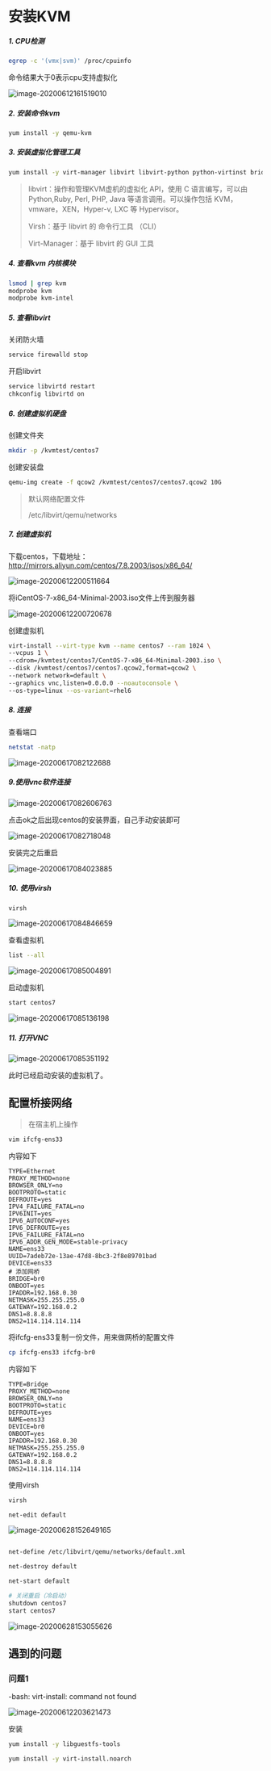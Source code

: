 # 安装KVM

##### 1. CPU检测

```sh
egrep -c '(vmx|svm)' /proc/cpuinfo
```

命令结果大于0表示cpu支持虚拟化

![image-20200612161519010](E:/%E6%88%91%E7%9A%84%E5%9D%9A%E6%9E%9C%E4%BA%91/OneDrive/%E5%AD%A6%E4%B9%A0/%E7%AC%94%E8%AE%B0/%E5%9B%BE%E7%89%87/note_images/image-20200612161519010.png)



##### 2. 安装命令kvm

```sh
yum install -y qemu-kvm
```



##### 3. 安装虚拟化管理工具

```sh
yum install -y virt-manager libvirt libvirt-python python-virtinst bridge-utils
```

> libvirt：操作和管理KVM虚机的虚拟化 API，使用 C 语言编写，可以由 Python,Ruby, Perl, PHP, Java 等语言调用。可以操作包括 KVM，vmware，XEN，Hyper-v, LXC 等 Hypervisor。 
>
> Virsh：基于 libvirt 的 命令行工具 （CLI）
>
>  Virt-Manager：基于 libvirt 的 GUI 工具



##### 4. 查看**kvm** 内核模块

```sh
lsmod | grep kvm
modprobe kvm
modprobe kvm-intel
```



##### 5. 查看libvirt

关闭防火墙

```sh
service firewalld stop
```

开启libvirt

```sh
service libvirtd restart
chkconfig libvirtd on
```



##### 6. 创建虚拟机硬盘

创建文件夹

```sh
mkdir -p /kvmtest/centos7
```



创建安装盘

```sh
qemu-img create -f qcow2 /kvmtest/centos7/centos7.qcow2 10G
```



> 默认网络配置文件
>
> /etc/libvirt/qemu/networks



##### 7. 创建虚拟机

下载centos，下载地址：http://mirrors.aliyun.com/centos/7.8.2003/isos/x86_64/

![image-20200612200511664](E:/%E6%88%91%E7%9A%84%E5%9D%9A%E6%9E%9C%E4%BA%91/OneDrive/%E5%AD%A6%E4%B9%A0/%E7%AC%94%E8%AE%B0/%E5%9B%BE%E7%89%87/note_images/image-20200612200511664.png)

将iCentOS-7-x86_64-Minimal-2003.iso文件上传到服务器

![image-20200612200720678](E:/%E6%88%91%E7%9A%84%E5%9D%9A%E6%9E%9C%E4%BA%91/OneDrive/%E5%AD%A6%E4%B9%A0/%E7%AC%94%E8%AE%B0/%E5%9B%BE%E7%89%87/note_images/image-20200612200720678.png)



创建虚拟机

```sh
virt-install --virt-type kvm --name centos7 --ram 1024 \
--vcpus 1 \
--cdrom=/kvmtest/centos7/CentOS-7-x86_64-Minimal-2003.iso \
--disk /kvmtest/centos7/centos7.qcow2,format=qcow2 \
--network network=default \
--graphics vnc,listen=0.0.0.0 --noautoconsole \
--os-type=linux --os-variant=rhel6
```



##### 8. 连接

查看端口

```sh
netstat -natp
```

![image-20200617082122688](E:/%E6%88%91%E7%9A%84%E5%9D%9A%E6%9E%9C%E4%BA%91/OneDrive/%E5%AD%A6%E4%B9%A0/%E7%AC%94%E8%AE%B0/%E5%9B%BE%E7%89%87/note_images/image-20200617082122688.png)



##### 9.使用vnc软件连接

![image-20200617082606763](E:/%E6%88%91%E7%9A%84%E5%9D%9A%E6%9E%9C%E4%BA%91/OneDrive/%E5%AD%A6%E4%B9%A0/%E7%AC%94%E8%AE%B0/%E5%9B%BE%E7%89%87/note_images/image-20200617082606763.png)



点击ok之后出现centos的安装界面，自己手动安装即可

![image-20200617082718048](E:/%E6%88%91%E7%9A%84%E5%9D%9A%E6%9E%9C%E4%BA%91/OneDrive/%E5%AD%A6%E4%B9%A0/%E7%AC%94%E8%AE%B0/%E5%9B%BE%E7%89%87/note_images/image-20200617082718048.png)

安装完之后重启

![image-20200617084023885](E:/%E6%88%91%E7%9A%84%E5%9D%9A%E6%9E%9C%E4%BA%91/OneDrive/%E5%AD%A6%E4%B9%A0/%E7%AC%94%E8%AE%B0/%E5%9B%BE%E7%89%87/note_images/image-20200617084023885.png)



##### 10. 使用virsh

```sh
virsh
```



![image-20200617084846659](E:/%E6%88%91%E7%9A%84%E5%9D%9A%E6%9E%9C%E4%BA%91/OneDrive/%E5%AD%A6%E4%B9%A0/%E7%AC%94%E8%AE%B0/%E5%9B%BE%E7%89%87/note_images/image-20200617084846659.png)



查看虚拟机

```sh
list --all
```

![image-20200617085004891](E:/%E6%88%91%E7%9A%84%E5%9D%9A%E6%9E%9C%E4%BA%91/OneDrive/%E5%AD%A6%E4%B9%A0/%E7%AC%94%E8%AE%B0/%E5%9B%BE%E7%89%87/note_images/image-20200617085004891.png)



启动虚拟机

```sh
start centos7
```

![image-20200617085136198](E:/%E6%88%91%E7%9A%84%E5%9D%9A%E6%9E%9C%E4%BA%91/OneDrive/%E5%AD%A6%E4%B9%A0/%E7%AC%94%E8%AE%B0/%E5%9B%BE%E7%89%87/note_images/image-20200617085136198.png)



##### 11. 打开VNC

![image-20200617085351192](E:/%E6%88%91%E7%9A%84%E5%9D%9A%E6%9E%9C%E4%BA%91/OneDrive/%E5%AD%A6%E4%B9%A0/%E7%AC%94%E8%AE%B0/%E5%9B%BE%E7%89%87/note_images/image-20200617085351192.png)

此时已经启动安装的虚拟机了。



## 配置桥接网络

> 在宿主机上操作

```sh
vim ifcfg-ens33
```

内容如下

```
TYPE=Ethernet
PROXY_METHOD=none
BROWSER_ONLY=no
BOOTPROTO=static
DEFROUTE=yes
IPV4_FAILURE_FATAL=no
IPV6INIT=yes
IPV6_AUTOCONF=yes
IPV6_DEFROUTE=yes
IPV6_FAILURE_FATAL=no
IPV6_ADDR_GEN_MODE=stable-privacy
NAME=ens33
UUID=7adeb72e-13ae-47d8-8bc3-2f8e89701bad
DEVICE=ens33
# 添加网桥
BRIDGE=br0
ONBOOT=yes
IPADDR=192.168.0.30
NETMASK=255.255.255.0
GATEWAY=192.168.0.2
DNS1=8.8.8.8
DNS2=114.114.114.114
```





将ifcfg-ens33复制一份文件，用来做网桥的配置文件

```sh
cp ifcfg-ens33 ifcfg-br0
```

内容如下

```
TYPE=Bridge
PROXY_METHOD=none
BROWSER_ONLY=no
BOOTPROTO=static
DEFROUTE=yes
NAME=ens33
DEVICE=br0
ONBOOT=yes
IPADDR=192.168.0.30
NETMASK=255.255.255.0
GATEWAY=192.168.0.2
DNS1=8.8.8.8
DNS2=114.114.114.114
```





使用virsh

```sh
virsh
```





```sh
net-edit default
```



![image-20200628152649165](E:/%E6%88%91%E7%9A%84%E5%9D%9A%E6%9E%9C%E4%BA%91/OneDrive/%E5%AD%A6%E4%B9%A0/%E7%AC%94%E8%AE%B0/%E5%9B%BE%E7%89%87/note_images/image-20200628152649165.png)









```sh

net-define /etc/libvirt/qemu/networks/default.xml

net-destroy default

net-start default

# 关闭重启（冷启动）
shutdown centos7
start centos7
```

![image-20200628153055626](E:/%E6%88%91%E7%9A%84%E5%9D%9A%E6%9E%9C%E4%BA%91/OneDrive/%E5%AD%A6%E4%B9%A0/%E7%AC%94%E8%AE%B0/%E5%9B%BE%E7%89%87/note_images/image-20200628153055626.png)









## 遇到的问题

### 问题1

-bash: virt-install: command not found

![image-20200612203621473](E:/%E6%88%91%E7%9A%84%E5%9D%9A%E6%9E%9C%E4%BA%91/OneDrive/%E5%AD%A6%E4%B9%A0/%E7%AC%94%E8%AE%B0/%E5%9B%BE%E7%89%87/note_images/image-20200612203621473.png)



安装

```sh
yum install -y libguestfs-tools

yum install -y virt-install.noarch
```

